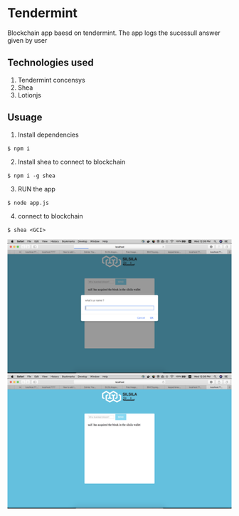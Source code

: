 # Tendermint
Blockchain app baesd on tendermint. The app logs the sucessull answer given by user 

## Technologies used
1. Tendermint concensys
2. Shea
3. Lotionjs

## Usuage 
1. Install dependencies 
```
$ npm i
``` 

2. Install shea to connect to blockchain
```
$ npm i -g shea
```

3. RUN the app
```
$ node app.js
```

4. connect to blockchain

```
$ shea <GCI>
```

![1](1.png)
![2](2.png)
